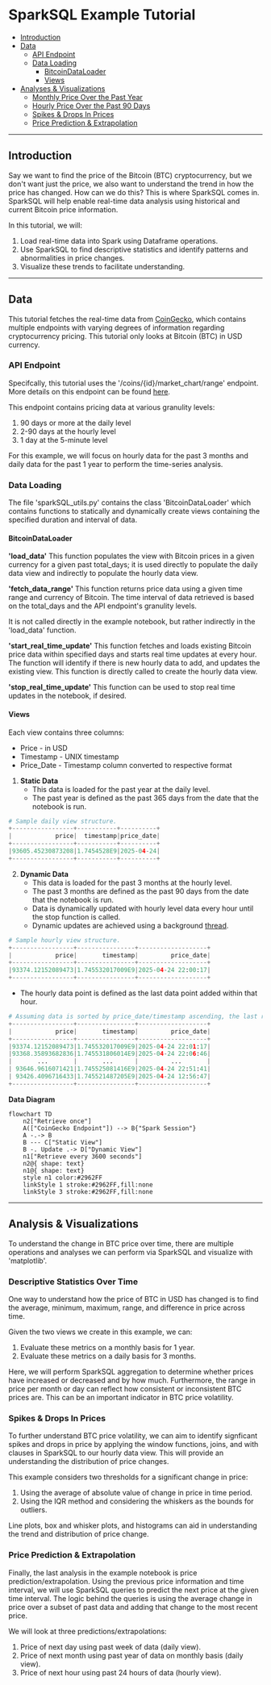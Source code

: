 # SparkSQL Example Tutorial

<!-- toc -->

  * [Introduction](#introduction)
  * [Data](#data)
      * [API Endpoint](#api-endpoint)
      * [Data Loading](#data-loading)
          * [BitcoinDataLoader](#bitcoindataloader)
          * [Views](#views)
  * [Analyses & Visualizations](#analyses-&-visualizations)
      * [Monthly Price Over the Past Year](#monthly-price-over-the-past-year)
      * [Hourly Price Over the Past 90 Days](#daily-price-over-the-past-90-days)
      * [Spikes & Drops In Prices](#spikes-and-drops-in-prices)
      * [Price Prediction & Extrapolation](#price-prediction-&-extrapolation)


<!-- tocstop -->

---

## Introduction

Say we want to find the price of the Bitcoin (BTC) cryptocurrency, but we don't want just the price, we also want to understand the trend in how the price has changed. How can we do this? This is where SparkSQL comes in. SparkSQL will help enable real-time data analysis using historical and current Bitcoin price information.

In this tutorial, we will:

1. Load real-time data into Spark using Dataframe operations.
2. Use SparkSQL to find descriptive statistics and identify patterns and abnormalities in price changes.
3. Visualize these trends to facilitate understanding.

---

## Data

This tutorial fetches the real-time data from [CoinGecko](https://docs.coingecko.com/v3.0.1/reference/introduction), which contains multiple endpoints with varying degrees of information regarding cryptocurrency pricing. This tutorial only looks at Bitcoin (BTC) in USD currency. 

### API Endpoint

Specifcally, this tutorial uses the '/coins/{id}/market_chart/range' endpoint. More details on this endpoint can be found [here](https://docs.coingecko.com/v3.0.1/reference/coins-id-market-chart-range).

This endpoint contains pricing data at various granulity levels:

1. 90 days or more at the daily level
2. 2-90 days at the hourly level
3. 1 day at the 5-minute level

For this example, we will focus on hourly data for the past 3 months and daily data for the past 1 year to perform the time-series analysis.


### Data Loading

The file 'sparkSQL_utils.py' contains the class 'BitcoinDataLoader' which contains functions to statically and dynamically create views containing the specified duration and interval of data.

#### BitcoinDataLoader

**'load_data'**
This function populates the view with Bitcoin prices in a given currency for a given past total_days; it is used directly to populate the daily data view and indirectly to populate the hourly data view. 

**'fetch_data_range'**
This function returns price data using a given time range and currency of Bitcoin. The time interval of data retrieved is based on the total_days and the API endpoint's granulity levels.

It is not called directly in the example notebook, but rather indirectly in the 'load_data' function.

**'start_real_time_update'**
This function fetches and loads existing Bitcoin price data within specified days and starts real time updates at every hour. The 
function will identify if there is new hourly data to add, and updates the existing view. This function is directly called to create the hourly data view.

**'stop_real_time_update'**
This function can be used to stop real time updates in the notebook, if desired. 

#### Views
Each view contains three columns:
- Price - in USD
- Timestamp - UNIX timestamp
- Price_Date - Timestamp column converted to respective format

1. **Static Data**
    - This data is loaded for the past year at the daily level.
    - The past year is defined as the past 365 days from the date that the notebook is run.
  ```python
  # Sample daily view structure.
  +-----------------+-----------+----------+
  |            price|  timestamp|price_date|
  +-----------------+-----------+----------+
  |93605.45230873208|1.7454528E9|2025-04-24|
  +-----------------+-----------+----------+
  ```
2. **Dynamic Data**
    - This data is loaded for the past 3 months at the hourly level.
    - The past 3 months are defined as the past 90 days from the date that the notebook is run.
    - Data is dynamically updated with hourly level data every hour until the stop function is called. 
    - Dynamic updates are achieved using a background [thread](https://docs.python.org/3/library/threading.html).
  ```python
  # Sample hourly view structure.
  +-----------------+----------------+-------------------+
  |            price|       timestamp|         price_date|
  +-----------------+----------------+-------------------+
  |93374.12152089473|1.745532017009E9|2025-04-24 22:00:17|
  +-----------------+----------------+-------------------+
  ``` 
   - The hourly data point is defined as the last data point added within that hour.
  ```python
  # Assuming data is sorted by price_date/timestamp ascending, the last row will be added to the view.
  +-----------------+----------------+-------------------+
  |            price|       timestamp|         price_date|
  +-----------------+----------------+-------------------+
  |93374.12152089473|1.745532017009E9|2025-04-24 22:01:17|
  |93368.35893682836|1.745531806014E9|2025-04-24 22:06:46|
  |       ...       |       ...      |         ...       |
  | 93646.9616071421|1.745525081416E9|2025-04-24 22:51:41|
  | 93426.4096716433|1.745521487205E9|2025-04-24 12:56:47|
  +-----------------+----------------+-------------------+
  ```
  
**Data Diagram**

```mermaid
flowchart TD
    n2["Retrieve once"]
    A(["CoinGecko Endpoint"]) --> B{"Spark Session"}
    A -.-> B
    B --- C["Static View"]
    B -. Update .-> D["Dynamic View"]
    n1["Retrieve every 3600 seconds"]
    n2@{ shape: text}
    n1@{ shape: text}
    style n1 color:#2962FF
    linkStyle 1 stroke:#2962FF,fill:none
    linkStyle 3 stroke:#2962FF,fill:none
```
---

## Analysis & Visualizations

To understand the change in BTC price over time, there are multiple operations and analyses we can perform via SparkSQL and visualize with 'matplotlib'.

### Descriptive Statistics Over Time

One way to understand how the price of BTC in USD has changed is to find the average, minimum, maximum, range, and difference in price across time.

Given the two views we create in this example, we can:
1. Evaluate these metrics on a monthly basis for 1 year.
2. Evaluate these metrics on a daily basis for 3 months.

Here, we will perform SparkSQL aggregation to determine whether prices have increased or decreased and by how much. Furthermore, the range in price per month or day can reflect how consistent or inconsistent BTC prices are. This can be an important indicator in BTC price volatility.

### Spikes & Drops In Prices

To further understand BTC price volatility, we can aim to identify signficant spikes and drops in price by applying the window functions, joins, and with clauses in SparkSQL to our hourly data view. This will provide an understanding the distribution of price changes.

This example considers two thresholds for a significant change in price:

1. Using the average of absolute value of change in price in time period.
2. Using the IQR method and considering the whiskers as the bounds for outliers.

Line plots, box and whisker plots, and histograms can aid in understanding the trend and distribution of price change.

### Price Prediction & Extrapolation

Finally, the last analysis in the example notebook is price prediction/extrapolation. Using the previous price information and time interval, we will use SparkSQL queries to predict the next price at the given time interval. The logic behind the queries is using the average change in price over a subset of past data and adding that change to the most recent price.

We will look at three predictions/extrapolations:

1. Price of next day using past week of data (daily view).
2. Price of next month using past year of data on monthly basis (daily view).
3. Price of next hour using past 24 hours of data (hourly view).
